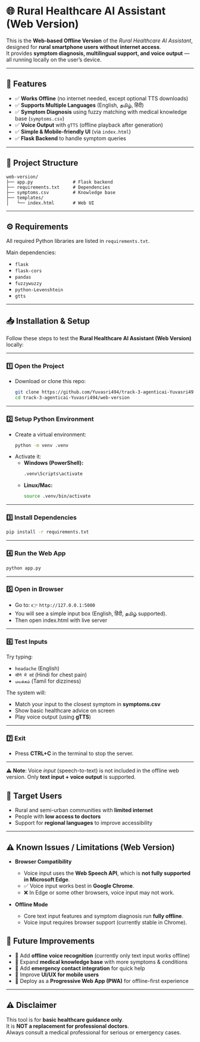 # 🌐 Rural Healthcare AI Assistant (Web Version)

This is the **Web-based Offline Version** of the *Rural Healthcare AI Assistant*, designed for **rural smartphone users without internet access**.  
It provides **symptom diagnosis, multilingual support, and voice output** — all running locally on the user’s device.  

---

## 🚀 Features
- ✅ **Works Offline** (no internet needed, except optional TTS downloads)  
- ✅ **Supports Multiple Languages** (English, தமிழ், हिंदी)  
- ✅ **Symptom Diagnosis** using fuzzy matching with medical knowledge base (`symptoms.csv`)  
- ✅ **Voice Output** with `gTTS` (offline playback after generation)  
- ✅ **Simple & Mobile-friendly UI** (via `index.html`)  
- ✅ **Flask Backend** to handle symptom queries  

---

## 📂 Project Structure
```
web-version/
├── app.py               # Flask backend
├── requirements.txt     # Dependencies
├── symptoms.csv         # Knowledge base
├── templates/
│   └── index.html       # Web UI
```

---

## ⚙️ Requirements
All required Python libraries are listed in `requirements.txt`.  

Main dependencies:
- `flask`  
- `flask-cors`  
- `pandas`  
- `fuzzywuzzy`  
- `python-Levenshtein`  
- `gtts`  

---

## 📥 Installation & Setup



Follow these steps to test the **Rural Healthcare AI Assistant (Web Version)** locally:

---

### 1️⃣ Open the Project
- Download or clone this repo:
  ```bash
  git clone https://github.com/Yuvasri494/track-3-agenticai-Yuvasri494.git
  cd track-3-agenticai-Yuvasri494/web-version
  ```

---

### 2️⃣ Setup Python Environment
- Create a virtual environment:
  ```bash
  python -m venv .venv
  ```
- Activate it:
  - **Windows (PowerShell):**
    ```bash
    .venv\Scripts\activate
    ```
  - **Linux/Mac:**
    ```bash
    source .venv/bin/activate
    ```

---

### 3️⃣ Install Dependencies
```bash
pip install -r requirements.txt
```

---

### 4️⃣ Run the Web App
```bash
python app.py
```

---

### 5️⃣ Open in Browser
- Go to: 👉 `http://127.0.0.1:5000`
- You will see a simple input box (English, हिंदी, தமிழ் supported).
- Then open index.html with live server
---

### 6️⃣ Test Inputs
Try typing:
- `headache` (English)  
- `सीने में दर्द` (Hindi for chest pain)  
- `மயக்கம்` (Tamil for dizziness)  

The system will:
- Match your input to the closest symptom in **symptoms.csv**  
- Show basic healthcare advice on screen  
- Play voice output (using **gTTS**)  

---

### 7️⃣ Exit
- Press **CTRL+C** in the terminal to stop the server.  

---

⚠️ **Note**: Voice *input* (speech-to-text) is not included in the offline web version. Only **text input + voice output** is supported.


## 👥 Target Users
- Rural and semi-urban communities with **limited internet**  
- People with **low access to doctors**  
- Support for **regional languages** to improve accessibility  

---
## ⚠️ Known Issues / Limitations (Web Version)

- **Browser Compatibility**  
  - Voice input uses the **Web Speech API**, which is **not fully supported in Microsoft Edge**.  
  - ✅ Voice input works best in **Google Chrome**.  
  - ❌ In Edge or some other browsers, voice input may not work.  

- **Offline Mode**  
  - Core text input features and symptom diagnosis run **fully offline**.  
  - Voice input requires browser support (currently stable in Chrome).

## 🔮 Future Improvements
- 📌 Add **offline voice recognition** (currently only text input works offline)  
- 📌 Expand **medical knowledge base** with more symptoms & conditions  
- 📌 Add **emergency contact integration** for quick help  
- 📌 Improve **UI/UX for mobile users**  
- 📌 Deploy as a **Progressive Web App (PWA)** for offline-first experience  

---

## ⚠️ Disclaimer
This tool is for **basic healthcare guidance only**.  
It is **NOT a replacement for professional doctors**.  
Always consult a medical professional for serious or emergency cases.  


